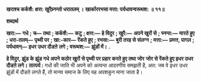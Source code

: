 **खराश्च कर्कशै: क्षत्त: खुरैघ्र्नन्तो धरातलम् ।** **खार्काररभसा मत्ता: पर्यधावन्वरूथश: ॥ ११॥** 

**शब्दार्थ** 

**खरा:—** **गधे** **; च—** **तथा** **; कर्कशै:—** **कटु** **; क्षत्त:—** **हे विदुर** **; खुरै:—** **अपने खुरों से** **; घ्नन्त:—** **मारते हुए** **; धरा-तलम्—** **पृथ्वी पर** **; खा:-कार—** **रेंकते हुए** **; रभसा:—** **बुरी तरह से संलग्न** **; मत्ता:—** **प्रमत्त, पागल** **; पर्यधावन्—** **इधर उधर दौडऩे** **लगे** **; वरूथश:—** **झुंडों में।** **.** 

**हे विदुर, झुंड के झुंड गधे अपने कठोर खुरों से पृथ्वी पर प्रहार करते हुए तथा जोर** **जोर से रेंकते हुए इधर उधर दौडऩे लगे।** **तात्पर्य :** गधों की जाति भी अपने को अत्यन्त आदरणीय समझती है, अत: जब वे इधर उधर झुंडों में दौडऩे लगते हैं, तो मानव समाज के लिए यह अपशकुन माना जाता है।  